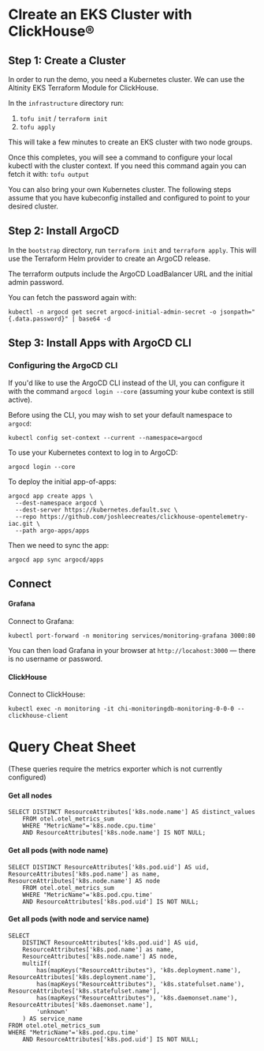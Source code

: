 # Clreate an EKS Cluster with ClickHouse®

## Step 1: Create a Cluster

In order to run the demo, you need a Kubernetes cluster. We can use the Altinity EKS Terraform Module for ClickHouse.

In the `infrastructure` directory run:

1. `tofu init` / `terraform init`
2. `tofu apply`

This will take a few minutes to create an EKS cluster with two node groups.

Once this completes, you will see a command to configure your local kubectl with
the cluster context. If you need this command again you can fetch it with: `tofu output`

You can also bring your own Kubernetes cluster. The following steps assume that you have kubeconfig installed and configured to point to your desired cluster.

## Step 2: Install ArgoCD

In the `bootstrap` directory, run `terraform init` and `terraform apply`. This will
use the Terraform Helm provider to create an ArgoCD release.

The terraform outputs include the ArgoCD LoadBalancer URL and the initial admin password.

You can fetch the password again with:

```
kubectl -n argocd get secret argocd-initial-admin-secret -o jsonpath="{.data.password}" | base64 -d
```

## Step 3: Install Apps with ArgoCD CLI

### Configuring the ArgoCD CLI

If you'd like to use the ArgoCD CLI instead of the UI, you can configure it with the 
command `argocd login --core` (assuming your kube context is still active).

Before using the CLI, you may wish to set your default namespace to `argocd`:

```
kubectl config set-context --current --namespace=argocd
```

To use your Kubernetes context to log in to ArgoCD:

```
argocd login --core
```

To deploy the initial app-of-apps:

```
argocd app create apps \
  --dest-namespace argocd \
  --dest-server https://kubernetes.default.svc \
  --repo https://github.com/joshleecreates/clickhouse-opentelemetry-iac.git \
  --path argo-apps/apps
```

Then we need to sync the app:

```
argocd app sync argocd/apps
```

## Connect

#### Grafana

Connect to Grafana:

```
kubectl port-forward -n monitoring services/monitoring-grafana 3000:80
```

You can then load Grafana in your browser at `http://locahost:3000` — there is no username or password.

#### ClickHouse

Connect to ClickHouse:

```
kubectl exec -n monitoring -it chi-monitoringdb-monitoring-0-0-0 -- clickhouse-client
```

# Query Cheat Sheet

(These queries require the metrics exporter which is not currently configured)
#### Get all nodes

```
SELECT DISTINCT ResourceAttributes['k8s.node.name'] AS distinct_values
	FROM otel.otel_metrics_sum
	WHERE "MetricName"='k8s.node.cpu.time' 
	AND ResourceAttributes['k8s.node.name'] IS NOT NULL;
```

#### Get all pods (with node name)

```
SELECT DISTINCT ResourceAttributes['k8s.pod.uid'] AS uid, ResourceAttributes['k8s.pod.name'] as name, ResourceAttributes['k8s.node.name'] AS node
	FROM otel.otel_metrics_sum
	WHERE "MetricName"='k8s.pod.cpu.time' 
	AND ResourceAttributes['k8s.pod.uid'] IS NOT NULL;
```

#### Get all pods (with node and service name)

```
SELECT 
	DISTINCT ResourceAttributes['k8s.pod.uid'] AS uid, 
	ResourceAttributes['k8s.pod.name'] as name, 
	ResourceAttributes['k8s.node.name'] AS node,
	multiIf(
		has(mapKeys("ResourceAttributes"), 'k8s.deployment.name'), ResourceAttributes['k8s.deployment.name'],
		has(mapKeys("ResourceAttributes"), 'k8s.statefulset.name'), ResourceAttributes['k8s.statefulset.name'],
		has(mapKeys("ResourceAttributes"), 'k8s.daemonset.name'), ResourceAttributes['k8s.daemonset.name'],
		'unknown'
	) AS service_name
FROM otel.otel_metrics_sum
WHERE "MetricName"='k8s.pod.cpu.time' 
	AND ResourceAttributes['k8s.pod.uid'] IS NOT NULL;
```
